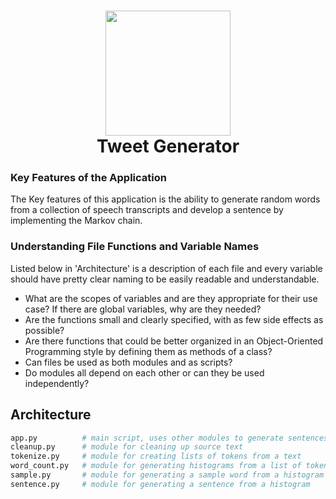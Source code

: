<h1 align="center">
<img width="200px" src="https://upload.wikimedia.org/wikipedia/en/thumb/4/47/Twitter_2010_logo_-_from_Commons.svg/1024px-Twitter_2010_logo_-_from_Commons.svg.png">
<br>
Tweet Generator
</h1>

### Key Features of the Application
The Key features of this application is the ability to generate random words from a collection of speech transcripts and develop a sentence by implementing the Markov chain.

### Understanding File Functions and Variable Names
Listed below in 'Architecture' is a description of each file and every variable should have pretty clear naming to be easily readable and understandable. 

- What are the scopes of variables and are they appropriate for their use case? If there are global variables, why are they needed?
- Are the functions small and clearly specified, with as few side effects as possible?
- Are there functions that could be better organized in an Object-Oriented Programming style by defining them as methods of a class?
- Can files be used as both modules and as scripts?
- Do modules all depend on each other or can they be used independently?

## Architecture
```python
app.py          # main script, uses other modules to generate sentences
cleanup.py      # module for cleaning up source text
tokenize.py     # module for creating lists of tokens from a text
word_count.py   # module for generating histograms from a list of tokens
sample.py       # module for generating a sample word from a histogram
sentence.py     # module for generating a sentence from a histogram
```
